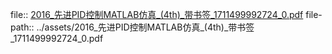 file:: [2016_先进PID控制MATLAB仿真_(4th)_带书签_1711499992724_0.pdf](../assets/2016_先进PID控制MATLAB仿真_(4th)_带书签_1711499992724_0.pdf)
file-path:: ../assets/2016_先进PID控制MATLAB仿真_(4th)_带书签_1711499992724_0.pdf
